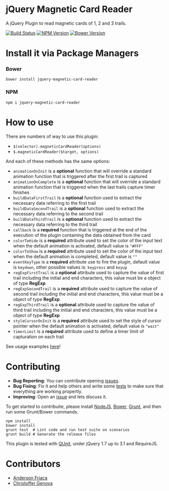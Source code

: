 # jQuery Magnetic Card Reader

A jQuery Plugin to read magnetic cards of 1, 2 and 3 trails.

[![Build Status](https://travis-ci.org/AndersonFriaca/jQuery-Magnetic-Card-Reader.svg?branch=master)](https://travis-ci.org/AndersonFriaca/jQuery-Magnetic-Card-Reader)
[![NPM Version](https://img.shields.io/npm/v/jquery-magnetic-card-reader.svg)](https://img.shields.io/npm/v/jquery-magnetic-card-reader.svg)
[![Bower Version](https://img.shields.io/bower/v/jquery-magnetic-card-reader.svg)](https://img.shields.io/bower/v/jquery-magnetic-card-reader.svg)

# Install it via Package Managers

### Bower

`bower install jquery-magnetic-card-reader`

### NPM

`npm i jquery-magnetic-card-reader`

# How to use

There are numbers of way to use this plugin:

- `$(selector).magneticCardReader(options)`
- `$.magneticCardReader($target, options)`

And each of these methods has the same options:

- `animationOnInit` is a **optional** function that will override a standard animation function that is triggered after the first trail is captured
- `animationOnComplete` is a **optional** function that will override a standard animation function that is triggered when the last trails capture timer finishes
- `buildDataFirstTrail` is a **optional** function used to extract the necessary data referring to the first trail
- `buildDataSecondTrail` is a **optional** function used to extract the necessary data referring to the second trail
- `buildDataThirdTrail` is a **optional** function used to extract the necessary data referring to the third trail
- `callback` is a **required** function that is triggered at the end of the execution of the plugin containing the data obtained from the card
- `colorToHide` is a **required** attribute used to set the color of the input text when the default animation is activated, default value is `"#FFF"`
- `colorToShow` is a **required** attribute used to set the color of the input text when the default animation is completed, default value is `""`
- `eventKeyType` is a **required** attribute use to fire the plugin, default value is `keydown`, other possible values is: `keypress` and `keyup`
- `regExpFirstTrail` is a **optional** attribute used to capture the value of first trail including the initial and end characters, this value must be a object of type **RegExp**
- `regExpSecondTrail` is a **required** attribute used to capture the value of second trail including the initial and end characters, this value must be a object of type **RegExp**
- `regExpThirdTrail` is a **optional** attribute used to capture the value of third trail including the initial and end characters, this value must be a object of type **RegExp**
- `styleCursorOnInit` is a **required** attribute used to set the style of cursor pointer when the default animation is activated, default value is `"wait"`
- `timerLimit` is a **required** attribute used to define a timer limit of capturation on each trail

See usage examples [here](https://github.com/AndersonFriaca/jQuery-Magnetic-Card-Reader/tree/master/examples)!

# Contributing

- **Bug Reporting**: You can contribute opening [issues](https://github.com/AndersonFriaca/jQuery-Magnetic-Card-Reader/issues).
- **Bug Fixing**: Fix it and help others and write some [tests](https://github.com/AndersonFriaca/jQuery-Magnetic-Card-Reader/tree/master/test) to make sure that everything are working propertly.
- **Improving**: Open an [issue](https://github.com/AndersonFriaca/jQuery-Magnetic-Card-Reader/issues) and lets discuss it.

To get started to contribuite, please install [NodeJS](http://nodejs.org/), [Bower](http://bower.io/), [Grunt](https://gruntjs.com/), and then run some Grunt/Bower commands.

```shell
npm install
bower install
grunt test  # Lint code and run test suite on scenarios
grunt build # Generate the release files
```

This plugin is tested with [QUnit](http://qunitjs.com/), under jQuery 1.7 up to 3.1 and RequireJS.

# Contributors

- [Anderson Friaça](https://github.com/AndersonFriaca)
- [Christoffer Genova](https://github.com/ChristofferGenova)
